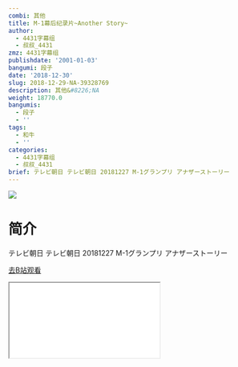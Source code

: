 ```yaml
---
combi: 其他
title: M-1幕后纪录片~Another Story~
author:
  - 4431字幕组
  - 叔叔_4431
zmz: 4431字幕组
publishdate: '2001-01-03'
bangumi: 段子
date: '2018-12-30'
slug: 2018-12-29-NA-39328769
description: 其他&#8226;NA
weight: 18770.0
bangumis:
  - 段子
  - ''
tags:
  - 和牛
  - ''
categories:
  - 4431字幕组
  - 叔叔_4431
brief: テレビ朝日 テレビ朝日 20181227 M-1グランプリ アナザーストーリー
---
```

![](https://i.imgur.com/M0is7bn.jpg)
# 简介  
テレビ朝日
テレビ朝日 20181227 M-1グランプリ アナザーストーリー  

[去B站观看](https://www.bilibili.com/video/av39328769/)
<div class ="resp-container"><iframe class="testiframe" src="//player.bilibili.com/player.html?aid=39328769"", scrolling="no", allowfullscreen="true" > </iframe></div> 
